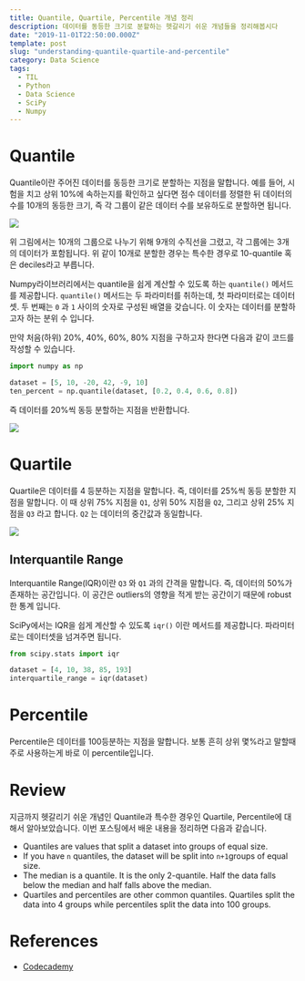 ```yaml
---
title: Quantile, Quartile, Percentile 개념 정리
description: 데이터를 동등한 크기로 분할하는 헷갈리기 쉬운 개념들을 정리해봅시다
date: "2019-11-01T22:50:00.000Z"
template: post
slug: "understanding-quantile-quartile-and-percentile"
category: Data Science
tags:
  - TIL
  - Python
  - Data Science
  - SciPy
  - Numpy
---
```


# Quantile

Quantile이란 주어진 데이터를 동등한 크기로 분할하는 지점을 말합니다. 예를 들어, 시험을 치고 상위 10%에 속하는지를 확인하고 싶다면 점수 데이터를 정렬한 뒤 데이터의 수를 10개의 동등한 크기, 즉 각 그룹이 같은 데이터 수를 보유하도로 분할하면 됩니다.

<img src="https://s3.amazonaws.com/codecademy-content/courses/statistics/quantiles/deciles.svg" />

위 그림에서는 10개의 그룹으로 나누기 위해 9개의 수직선을 그렸고, 각 그룹에는 3개의 데이터가 포함됩니다. 위 같이 10개로 분할한 경우는 특수한 경우로 10-quantile 혹은 deciles라고 부릅니다.

Numpy라이브러리에서는 quantile을 쉽게 계산할 수 있도록 하는 `quantile()` 메서드를 제공합니다. `quantile()` 메서드는 두 파라미터를 취하는데, 첫 파라미터로는 데이터셋. 두 번째는 `0` 과 `1` 사이의 숫자로 구성된 배열을 갖습니다. 이 숫자는 데이터를 분할하고자 하는 분위 수 입니다.

만약 처음(하위) 20%, 40%, 60%, 80% 지점을 구하고자 한다면 다음과 같이 코드를 작성할 수 있습니다.

```python
import numpy as np

dataset = [5, 10, -20, 42, -9, 10]
ten_percent = np.quantile(dataset, [0.2, 0.4, 0.6, 0.8])
```

즉 데이터를 20%씩 동등 분할하는 지점을 반환합니다.

<img src="https://s3.amazonaws.com/codecademy-content/courses/statistics/quantiles/even.svg" />

# Quartile

Quartile은 데이터를 4 등분하는 지점을 말합니다. 즉, 데이터를 25%씩 동등 분할한 지점을 말합니다. 이 때 상위 75% 지점을 `Q1`, 상위 50% 지점을 `Q2`, 그리고 상위 25% 지점을 `Q3` 라고 합니다. `Q2` 는 데이터의 중간값과 동일합니다.

<img src="https://s3.amazonaws.com/codecademy-content/courses/statistics/quantiles/quartiles.svg" />

## Interquantile Range

Interquantile Range(IQR)이란 `Q3` 와 `Q1` 과의 간격을 말합니다. 즉, 데이터의 50%가 존재하는 공간입니다. 이 공간은 outliers의 영향을 적게 받는 공간이기 때문에 robust한 통계 입니다.

SciPy에서는 IQR을 쉽게 계산할 수 있도록 `iqr()` 이란 메서드를 제공합니다. 파라미터로는 데이터셋을 넘겨주면 됩니다.

```python
from scipy.stats import iqr

dataset = [4, 10, 38, 85, 193]
interquartile_range = iqr(dataset)
```

# Percentile

Percentile은 데이터를 100등분하는 지점을 말합니다. 보통 흔히 상위 몇%라고 말할때 주로 사용하는게 바로 이 percentile입니다.

# Review

지금까지 헷갈리기 쉬운 개념인 Quantile과 특수한 경우인 Quartile, Percentile에 대해서 알아보았습니다. 이번 포스팅에서 배운 내용을 정리하면 다음과 같습니다.

- Quantiles are values that split a dataset into groups of equal size.
- If you have `n` quantiles, the dataset will be split into `n+1`groups of equal size.
- The median is a quantile. It is the only 2-quantile. Half the data falls below the median and half falls above the median.
- Quartiles and percentiles are other common quantiles. Quartiles split the data into 4 groups while percentiles split the data into 100 groups.

# References

- [Codecademy](http://www.codecademy.com)
